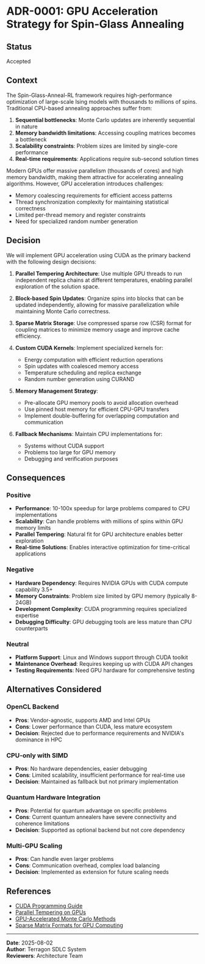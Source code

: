 # ADR-0001: GPU Acceleration Strategy for Spin-Glass Annealing

## Status
Accepted

## Context
The Spin-Glass-Anneal-RL framework requires high-performance optimization of large-scale Ising models with thousands to millions of spins. Traditional CPU-based annealing approaches suffer from:

1. **Sequential bottlenecks**: Monte Carlo updates are inherently sequential in nature
2. **Memory bandwidth limitations**: Accessing coupling matrices becomes a bottleneck
3. **Scalability constraints**: Problem sizes are limited by single-core performance
4. **Real-time requirements**: Applications require sub-second solution times

Modern GPUs offer massive parallelism (thousands of cores) and high memory bandwidth, making them attractive for accelerating annealing algorithms. However, GPU acceleration introduces challenges:

- Memory coalescing requirements for efficient access patterns
- Thread synchronization complexity for maintaining statistical correctness
- Limited per-thread memory and register constraints
- Need for specialized random number generation

## Decision
We will implement GPU acceleration using CUDA as the primary backend with the following design decisions:

1. **Parallel Tempering Architecture**: Use multiple GPU threads to run independent replica chains at different temperatures, enabling parallel exploration of the solution space.

2. **Block-based Spin Updates**: Organize spins into blocks that can be updated independently, allowing for massive parallelization while maintaining Monte Carlo correctness.

3. **Sparse Matrix Storage**: Use compressed sparse row (CSR) format for coupling matrices to minimize memory usage and improve cache efficiency.

4. **Custom CUDA Kernels**: Implement specialized kernels for:
   - Energy computation with efficient reduction operations
   - Spin updates with coalesced memory access
   - Temperature scheduling and replica exchange
   - Random number generation using CURAND

5. **Memory Management Strategy**:
   - Pre-allocate GPU memory pools to avoid allocation overhead
   - Use pinned host memory for efficient CPU-GPU transfers
   - Implement double-buffering for overlapping computation and communication

6. **Fallback Mechanisms**: Maintain CPU implementations for:
   - Systems without CUDA support
   - Problems too large for GPU memory
   - Debugging and verification purposes

## Consequences

### Positive
- **Performance**: 10-100x speedup for large problems compared to CPU implementations
- **Scalability**: Can handle problems with millions of spins within GPU memory limits
- **Parallel Tempering**: Natural fit for GPU architecture enables better exploration
- **Real-time Solutions**: Enables interactive optimization for time-critical applications

### Negative
- **Hardware Dependency**: Requires NVIDIA GPUs with CUDA compute capability 3.5+
- **Memory Constraints**: Problem size limited by GPU memory (typically 8-24GB)
- **Development Complexity**: CUDA programming requires specialized expertise
- **Debugging Difficulty**: GPU debugging tools are less mature than CPU counterparts

### Neutral
- **Platform Support**: Linux and Windows support through CUDA toolkit
- **Maintenance Overhead**: Requires keeping up with CUDA API changes
- **Testing Requirements**: Need GPU hardware for comprehensive testing

## Alternatives Considered

### OpenCL Backend
- **Pros**: Vendor-agnostic, supports AMD and Intel GPUs
- **Cons**: Lower performance than CUDA, less mature ecosystem
- **Decision**: Rejected due to performance requirements and NVIDIA's dominance in HPC

### CPU-only with SIMD
- **Pros**: No hardware dependencies, easier debugging
- **Cons**: Limited scalability, insufficient performance for real-time use
- **Decision**: Maintained as fallback but not primary implementation

### Quantum Hardware Integration
- **Pros**: Potential for quantum advantage on specific problems
- **Cons**: Current quantum annealers have severe connectivity and coherence limitations
- **Decision**: Supported as optional backend but not core dependency

### Multi-GPU Scaling
- **Pros**: Can handle even larger problems
- **Cons**: Communication overhead, complex load balancing
- **Decision**: Implemented as extension for future scaling needs

## References
- [CUDA Programming Guide](https://docs.nvidia.com/cuda/cuda-c-programming-guide/)
- [Parallel Tempering on GPUs](https://arxiv.org/abs/1001.1268)
- [GPU-Accelerated Monte Carlo Methods](https://doi.org/10.1016/j.cpc.2010.12.045)
- [Sparse Matrix Formats for GPU Computing](https://developer.nvidia.com/cusparse)

---

**Date**: 2025-08-02  
**Author**: Terragon SDLC System  
**Reviewers**: Architecture Team